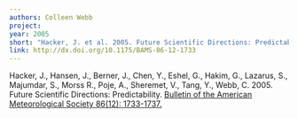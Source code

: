 ```yaml
---
authors: Colleen Webb
project: 
year: 2005
short: "Hacker, J. et al. 2005. Future Scientific Directions: Predictability. Bulletin of the American Meteorological Society 86(12): 1733-1737."
link: http://dx.doi.org/10.1175/BAMS-86-12-1733
---
```


Hacker, J., Hansen, J., Berner, J., Chen, Y., Eshel, G., Hakim, G., Lazarus, S., Majumdar, S., Morss R., Poje, A., Sheremet, V., Tang, Y., Webb, C.  2005. Future Scientific Directions: Predictability.  [Bulletin of the American Meteorological Society 86(12): 1733-1737.](http://dx.doi.org/10.1175/BAMS-86-12-1733)

<!--
archived project: other
-->
